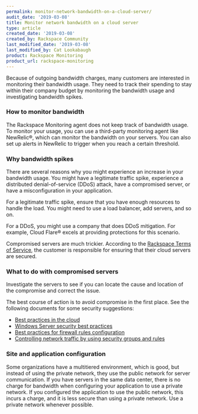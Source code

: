 ```yaml
---
permalink: monitor-network-bandwidth-on-a-cloud-server/
audit_date: '2019-03-08'
title: Monitor network bandwidth on a cloud server
type: article
created_date: '2019-03-08'
created_by: Rackspace Community
last_modified_date: '2019-03-08'
last_modified_by: Cat Lookabaugh
product: Rackspace Monitoring
product_url: rackspace-monitoring
---
```


Because of outgoing bandwidth charges, many customers are interested in
monitoring their bandwidth usage. They need to track their spending to stay
within their company budget by monitoring the bandwidth usage and investigating
bandwidth spikes.

### How to monitor bandwidth

The Rackspace Monitoring agent does not keep track of bandwidth usage. To
monitor your usage, you can use a third-party monitoring agent like NewRelic&reg;,
which can monitor the bandwidth on your servers. You can also set up alerts in
NewRelic to trigger when you reach a certain threshold.

### Why bandwidth spikes

There are several reasons why you might experience an increase in your bandwidth
usage. You might have a legitimate traffic spike, experience a distributed
denial-of-service (DDoS) attack, have a compromised server, or have a
misconfiguration in your application.

For a legitimate traffic spike, ensure that you have enough resources to handle
the load. You might need to use a load balancer, add servers, and so on.

For a DDoS, you might use a company that does DDoS mitigation. For example,
Cloud Flare&reg; excels at providing protections for this scenario.

Compromised servers are much trickier. According to the
[Rackspace Terms of Service](/support/how-to/terms-of-service/),
the customer is responsible for ensuring that their cloud servers are secured.

### What to do with compromised servers

Investigate the servers to see if you can locate the cause and location of the
compromise and correct the issue.

The best course of action is to avoid compromise in the first place. See
the following documents for some security suggestions:

- [Best practices in the cloud](https://docs.rackspace.com/docs/user-guides/infrastructure/cloud-ops/bestpractice/)
- [Windows Server security best practices](/support/how-to/windows-server-security-best-practices/)
- [Best practices for firewall rules configuration](/support/how-to/best-practices-for-firewall-rules-configuration/)
- [Controlling network traffic by using security groups and rules](https://docs.rackspace.com/docs/cloud-networks/v2/getting-started/controlling-network-access/security-groups/)

### Site and application configuration

Some organizations have a multitiered environment, which is good, but instead
of using the private network, they use the public network for server communication.
If you have servers in the same data center, there is no charge for bandwidth
when configuring your application to use a private network. If you configured
the application to use the public network, this incurs a charge, and it is less
secure than using a private network.  Use a private network whenever possible.
